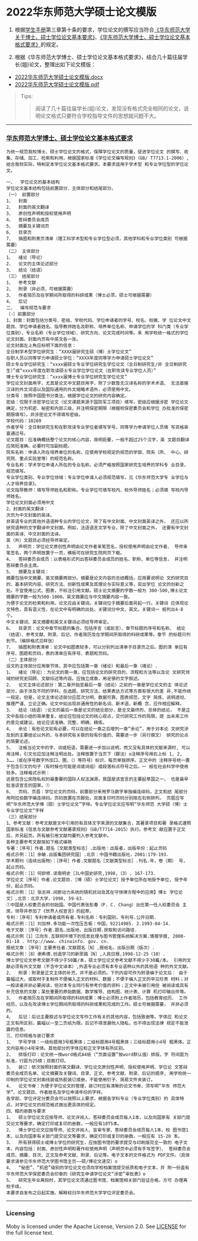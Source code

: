 # 2022华东师范大学硕士论文模版

1. 根据[学生手册](./2019研究生手册.pdf)第三章第十条的要求，学位论文的撰写应当符合[《华东师范大学关于博士、硕士学位论文基本要求》](./华东师范大学博士、硕士学位论文基本要求（2020）.pdf)、[《华东师范大学博士、硕士学位论文基本格式要求》](./华东师范大学博士、硕士学位论文基本格式要求（2020）.pdf)的规定。

2. 根据《华东师范大学博士、硕士学位论文基本格式要求》，结合几十篇往届学长(姐)论文，整理出如下论文模版：
- [2022华东师范大学硕士论文模版.docx](./2022华东师范大学硕士论文模版.docx)
- [2022华东师范大学硕士论文模版.pdf](./2022华东师范大学硕士论文模版.pdf)

> Tips:
>> 阅读了几十篇往届学长(姐)论文，发现没有格式完全相同的论文，说明论文格式只要符合学校指导文件的思想就问题不大。

*****

### [华东师范大学博士、硕士学位论文基本格式要求](./华东师范大学博士、硕士学位论文基本格式要求（2020）.pdf)

    为统一规范我校博士、硕士学位论文的格式，保障学位论文的质量，促进学位论文 的撰写、收集、存储、加工、检索和利用，根据国家标准《学位论文编写规则》（GB/ T7713.1-2006）,结合我校实际，特制定本学位论文基本格式要求。本要求适用于学术型 和专业学位型的学位论文。

    一、	学位论文的基本结构
    学位论文基本结构包括前置部分、主体部分和结尾部分。
    （一）	前置部分
    1、	封面
    2、	封面的英文翻译
    3、	原创性声明和授权使用声明
    4、	答辩委员会成员
    5、	摘要及关键词页
    6、	目录页
    7、	插图和附表页清单（理工科学术型和专业学位型必须，其他学科和专业学位类别 可根据需要）
    （二）	主体部分
    1、	绪论（导论）
    2、	论文的主体论述部分
    3、	结论（结语）
    （三）	结尾部分
    1、	参考文献
    2、	附录（非必须，可根据需要）
    3、	作者简历及在学期间所取得的科研成果（博士必须，硕士可根据需要）
    4、	后记
    二、	编写规范与要求
    （-）前置部分
    1、封面：封面包括分类号、密级、学校代码、学位申请者的学号、校名、校徽、学 位论文中文题目、学位申请者姓名、指导教师姓名及职称、培养单位名称、申请学位的学 科门类（专业学位类别）、专业名称（专业学位领域）、研究方向、论文完成时间等。釆 用学校统一格式的学位论文封面。封面内页有中英文各一张。
    论文封面左上角应标明下面的信息：
    全日制学术型学位研究生：“XXXX届研究生硕（博）士学位论文”
    在职人员以同等学力申请硕士学位：“XXXX年度同等学力申请硕士学位论文”
    硕士专业学位研究生：“xxxx届硕士专业学位研究生学位论文（全日制研究生/非 全日制研究生）”或“xxxx年度在职攻读硕士专业学位学位论文（在职攻读专业学位人员）”
    博士专业学位研究生：“xxxx届博士专业学位研究生学位论文”
    学位论文封面用字，尤其是论文中文题目用字，除了少数暂无汉译名称的学术术语、 无法直接汉译的外文词语以及国际通用的外文缩略术语外，必须使用中文。
    分类号：按照中国图书分类法，根据学位论文的研究内容确定。
    密级：仅限于涉密学位论文（论文课题来源于国防军工项目）填写，密级应根据涉密 学位论文确定，分为机密、秘密和内部三级，并注明保密期限（根据校保密委员会和学位 办批准的保密期限填写）。非涉密论文不得填写密级。
    学校代码：10269
    作者学号：全日制研究生和在职攻读专业学位者填写学号，同等学力申请学位人员填 写资格审査通过号。
    论文题目：应准确概括整个论文的核心内容，简明扼要，一般不超过25个汉字，英 文题目翻译应简短准确。必要时可加副标题。
    院系名称：申请人所在培养单位的名称，应使用学校规定的规范的学部、院系（所、 中心、研究院、重点实验室等）的规范名称。
    专业名称：学术学位申请人所在的专业名称。必须严格按照国家研究生培养的学科专 业目录，规范填写。
    专业学位类别、专业学位领域：专业学位申请人必须规范填写，见《华东师范大学专 业学位与人才培养目录》。
    论文指导教师：填写导师姓名和职称。专业学位可填写校内、校外导师姓名；必须填 写校内导师姓名。
    学位论文封面必须用中文
    2、封面的英文翻译：
    次页为中文封面的英译。
    非英语专业的其他外语语种专业的学位论文，除了有中文封面、中文封面英译之外， 还应以所研究语种的文字翻译中文封面。例如，法语语言文学专业，除了中文封面之外， 还要有中文封面的英译、中文封面的法译。
    英（外）文题目必须经导师审定。
    3、	声明页：学位论文原创性声明由论文作者亲笔签名，授权使用声明由论文作者、 导师亲笔签名，两个声明放置于一页，模板可在研究生院网页下载。
    4、	答辩委员会成员：以表格形式列出答辩委员会成员的姓名、职称、单位等信息， 并注明答辩委员会主席。
    5、	摘要及关键词：
    摘要包括中文摘要、英文摘要两部分。摘要是论文内容的总结概括，应简要说明论 文的研究目的、基本研究内容、研究方法、创新性成果及其理论与实际意义等，突出学位 论文的创新之处。不宜使用公式、图表，不标注引用文献。硕士论文摘要的字数一般为 300-500,博士论文摘要的字数一般为500-1000。英文摘要应与中文摘要内容一致。
    为便于论文的检索和利用，论文应由关键词。关键词位于摘要后面另起一行。关键词 应体现论文特色，具有语义性，在论文中有明确的出处。关键词分中文、英文。关键词一 般列出4-8个。
    中文关键词、英文摘要和英文关键词必须经导师审定。
    6、	目录页：论文中章节标题的集合。包括序言（或前言）、章节标题的序号和名称、 结论（结语）、参考文献、附录、后记、作者简历及在学期间所取得的科研成果等。章节 的标题只列到节。（编排格式见样张）
    7、	插图和附表清单：论文中如图表较多，可以分别列出清单于目录页之后。图的清 单应有序号、图题和页码，表的清单应有序号、表题和页码。
    （二）主体部分
    设文的主体部分应用章节体，其中应包括第一章（绪论）和最后一章（靖论）.
    1、	绪论（导论）：为论文的第一章，应包括论文的研究目的、流程和方法等以及论 文研究领域的研究史回顾、文献综述等内容。应独立成章，用足够的文字叙述。
    2、	论文主体论述部分：第二章开始至最后一章（结论）之前的一章是学位论文的主 体论述部分，由于涉及不同的学科，在选题、研究方法、结果表达方式等方面有很大的差 异,不能作统一规定。但是，论文主体论述部分应层次分明、数据可靠、图表规范，文字 简炼、说明透彻、推理严谨、立论正确。论文中如出现非通用性的新名词、新术语、新概 念，应作相应解释。
    3、	结论（结语）:论文的最后一章是论文的结论部分，是全文最终的、总体的结论， 不是正文中各段小结的简单重复。结论应包括论文的核心观点，交代研究工作的局限，提 出未来工作的意见或建议。结论应该准确、完整、明确、精练。
    4、	余论：有些论文如有必要，可以在结论一章之后增列一章“余论”，用于对本论 文研究涉及到的主要结论以外的、与本研究有关联的较有价值的、需要进一步（另行撰文） 研究的论点的简要论述。
    5、	注格当论文中的字、词或短语，需要进一步加以说明，而又没有具体的文献来源时, 可以用注释，引文也应加注释注明出处。注释放置于当页下（脚注）o注释序号用右上标 1, 2, 3……（或在序号数字外加口、圈、（）等符号）标识，每页单独排序。正文中的 注释序号统一置于包含引文的句子（有时候也可能是词或词组）或段落标点符号之后。一 般在社会科学中使用较多。注释格式示例：
    这是包含公民隐私权的最重要的国际人权法渊源。我国是该宣言的主要起草国之一， 也是最早批准该宣言的国家。①
    6、	页码、页眉：学位论文的页码，前置部分釆用罗马数字单独编连续码，正文和结 尾部分用阿拉伯数字编连续码。页码放置在页脚处。双面复印时页码分别按左右侧排列。 页眉应写明“华东师范大学博（硕）士学位论文”字样。专业学位论文应写明“华东师范 大学硕（博）士专业学位论文“字样
    （三）结尾部分
    1、参考文献：参考文献是文中引用的有具体文字来源的文献集合，其著录项目和著 录格式遵照国家标准《信息与文献参考文献著录规则》（GB/T7714-2015）执行。参考文 献应置于正文后，并另起页。所有被引用文献均要列入参考文献中。
    各种主要参考文献按如下格式编艳
    专著：［序号］作者.题名［文献类型标志］.出版地：出版者，出版年份：起止页码
    格式示例：［1］余敏.出版集团研究国］.北京：中国书籍出版社，2001:179-193.
    学术期刊（连续出版物）：［序号］作者.文献题名［文献类型标志］.刊名.年，卷（期） 号，起止页码。
    格式示例：［1］何龄修.读南明史［JL中国史研究,1998,（3）, 167-173.
    学位论丈［序号］作者.论文题目.［博（硕）士学位论文］授予单位所在地授予单位, 授予年份，起止页码。
    格式示例：［1］张志祥.间断动力系统的随机扰动及其在守恒律方程中的应用】博士 学位论文］,北京：北京大学，1998, 59-63.
    ①中国是人权委员会的创始国。中国代表张彭春（P. C. Chang）出任第一任人权委员会 主席，领导并参加了《世界人权宣言》的起草。
    专利：［序号］专利申请者或所有者.专利名称：专利国别，专利号.公开日期.
    格式示例：［1］刘加林.多功能一次性压舌板：中国，92214985. 2.1993-04-14.
    电子文献：［序号］作者.题名.出版地，出版日期.获取和访问路径.
    格式示例［1］江向东.互联网环境下的信息处理与图书管理系统解决方案.情报学报, 2000-01-18 . http://www. chinainfo. gov. cn.
    报纸文章：［序号］主要责任者.文献题名［N］,报纸名，出版日期（版次）.
    格式示例：［8］谢希德.创造学习的新思路［N］,人民日报,1998-12-25（10）.
    博士学位论文参考文献不得少于50篇/本，硕士学位论文参考文献不得少于30篇/本。 引用的文献必须有外文文献（不含中文译本）,外语专业必须有本专业语种以外的其他语 种的外文文献。
    2、	附录：附录是正文主体的补充，并不是必须的。下列内容可作为附录编于论文后： 由于篇幅过大，或取材于复制件不便编入正文的材料、数据；不便于编入正文的罕见珍贵 材料；对一般读者并非必要阅读，但对本专业同行有参考价值的资料；正文中未被引用但 被阅读或具有补充信息的文献；某些重要的原始数据、数学推导、结构图、统计表、计算 机打印输出件等。
    3、	作者简历及在学期间所取得的科研成果：博士必须附上作者简历，包括教育经历、 工作经历，以及在攻读博士学位期间所取得的科研成果和完成的工作。硕士可根据需要， 并非必须的。
    4、	后记：后记主要叙述与学位论文写作工作有关的其他内容，包括致谢等。字体应 和论文正文有所区别，篇幅以一至二页纸为限。后记不得泄漏他人隐私，也不得出现法律 规定不能泄露的信息。
    三、打印规格与装订要求
    1、	字号字体：一级标题用3号粗黑体；二级标题用4号粗黑体；三级标题用小4号 粗黑体。正文内容用小4号宋体。其他部分的字体应和正文字体有所区别。
    2、	排版打印：论文统一按word格式A4纸（“页面设置”按word默认值）排版，字 符间距为标准，行距为25磅；双面打印。
    3、	装订：依次按照封面的英文翻译、学位论文原创性声明、授权使用声明、学位论 文答辩委员会成员名单、论文摘要及关键词、目录、正文、参考文献、附录、后记的顺序, 用学校统一印制的学位论文封面线装或热胶装订成册，不能使用钉子、简易文件夹装订。
    4、	论文书脊：为便于学位论文的管理，装订时应有清晰的论文书脊，须写明“华东 师范大学”、论文题目、作者姓名及学位申请年份的字样。
    各学部、学位评定分委员会可以按照以上要求，根据各学科专业（专业学位类别）的 具体特点，对学位论文的规范格式做出更具体的规定。
    四、糙的册数与要求
    1、	硕士学位论文应按导师、论文评阅人、答辩委员会成员每人1本，以及向国家有 关部门提交论文等要求，确定打印或复印的册数，一般应有10T5本。
    2、	博士学位论文应按导师、论文评阅人、盲审专家、答辩委员会成员每人1本，校 图书馆1本，以及向国家有关部门提交论文等要求，确定打印或复印的册数，一般应有 15-20 本。
    3、	所有获得硕士或博士学位的研究生，应按图书馆的要求提交与印刷版完全一致的 电子文本，内容包括：封面、原创性声明和著作权使用声明（声明页中必须有手写签字）、 答辩委员会成员、摘要、目次、正文及参考文献、附录、后记等。电子文本的文件格式为 PDF文件。（具体要求请参见华东师范大学图书馆主页——硕/博论文递交）o
    4、	“秘密”、“机密”级别的学位论文也须向学校档案馆提交纸质和电子文本，并 附一份盖有华东师范大学保密委员会印章的《研究生申请学位论文“涉密”审批表》o
    5、	研究生毕业离校时，其学位论文须通过图书馆、档案馆相关部门验证合格，方可 办理离校手续。
    本要求自发布之日起实施，解释权归华东师范大学学位评定委员会。

*****
### Licensing

Moby is licensed under the Apache License, Version 2.0. See [LICENSE](./LICENSE) for the full license text.
